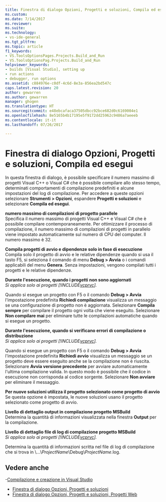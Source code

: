 ```yaml
---
title: Finestra di dialogo Opzioni, Progetti e soluzioni, Compila ed esegui | Microsoft Docs
ms.custom: 
ms.date: 7/14/2017
ms.reviewer: 
ms.suite: 
ms.technology:
- vs-ide-general
ms.tgt_pltfrm: 
ms.topic: article
f1_keywords:
- VS.ToolsOptionsPages.Projects.Build_and_Run
- VS.ToolsOptionsPag.Projects.Build_and_Run
helpviewer_keywords:
- builds [Visual Studio], setting up
- run actions
- debugger, run options
ms.assetid: c884976e-c0df-4c6d-8e3a-856ea2bd547c
caps.latest.revision: 20
author: gewarren
ms.author: gewarren
manager: ghogen
ms.translationtype: HT
ms.sourcegitcommit: e48ebcafaca37505dbcc92bce682d0c6169004e1
ms.openlocfilehash: 8e5165b4b17195e5f9172dd25962c9486a7aeeeb
ms.contentlocale: it-it
ms.lasthandoff: 07/26/2017

---
```


# <a name="options-dialog-box--projects-and-solutions-build-and-run"></a>Finestra di dialogo Opzioni, Progetti e soluzioni, Compila ed esegui

In questa finestra di dialogo, è possibile specificare il numero massimo di progetti Visual C++ o Visual C# che è possibile compilare allo stesso tempo, determinati comportamenti di compilazione predefiniti e alcune impostazioni del log di compilazione. Per accedere a queste opzioni selezionare **Strumenti > Opzioni**, espandere **Progetti e soluzioni** e selezionare **Compila ed esegui**.
  
**numero massimo di compilazioni di progetto parallele**  
Specifica il numero massimo di progetti Visual C++ e Visual C# che è possibile compilare contemporaneamente. Per ottimizzare il processo di compilazione, il numero massimo di compilazioni di progetti in parallelo viene impostato automaticamente sul numero di CPU del computer. Il numero massimo è 32.  

**Compila progetti di avvio e dipendenze solo in fase di esecuzione**  
Compila solo il progetto di avvio e le relative dipendenze quando si usa il tasto F5, si seleziona il comando di menu **Debug > Avvia** o i comandi applicabili del menu **Genera**. Senza impostazioni, vengono compilati tutti i progetti e le relative dipendenze. 

**Durante l'esecuzione, quando i progetti non sono aggiornati**  
*Si applica solo ai progetti [!INCLUDE[vcprvc](../../code-quality/includes/vcprvc_md.md)].*

Quando si esegue un progetto con F5 o il comando **Debug > Avvia** l'impostazione predefinita **Richiedi compilazione** visualizza un messaggio se una configurazione di progetto non è aggiornata. Selezionare **Compila sempre** per compilare il progetto ogni volta che viene eseguito. Selezionare **Non compilare mai** per eliminare tutte le compilazioni automatiche quando si esegue un progetto.

**Durante l'esecuzione, quando si verificano errori di compilazione o distribuzione**  
*Si applica solo ai progetti [!INCLUDE[vcprvc](../../code-quality/includes/vcprvc_md.md)].*

Quando si esegue un progetto con F5 o il comando **Debug > Avvia** l'impostazione predefinita **Richiedi avvio** visualizza un messaggio se un progetto deve essere eseguito anche se la compilazione non è riuscita. Selezionare **Avvia versione precedente** per avviare automaticamente l'ultima compilazione valida. In questo modo è possibile che il codice in esecuzione non corrisponda al codice sorgente. Selezionare **Non avviare** per eliminare il messaggio.

**Per nuove soluzioni utilizza il progetto selezionato come progetto di avvio**  
Se questa opzione è impostata, le nuove soluzioni usano il progetto selezionato come progetto di avvio.  

**Livello di dettaglio output in compilazione progetto MSBuild**  
Determina la quantità di informazioni visualizzata nella finestra **Output** per la compilazione.  

**Livello di dettaglio file di log di compilazione progetto MSBuild**  
*Si applica solo ai progetti [!INCLUDE[vcprvc](../../code-quality/includes/vcprvc_md.md)].*

Determina la quantità di informazioni scritta nel file di log di compilazione che si trova in \\...\\*ProjectName*\Debug\\*ProjectName*.log.  

## <a name="see-also"></a>Vedere anche  
-[Compilazione e creazione in Visual Studio](../../ide/compiling-and-building-in-visual-studio.md)
- [Finestra di dialogo Opzioni, Progetti e soluzioni](projects-and-solutions-options-dialog-box.md)
- [Finestra di dialogo Opzioni, Progetti e soluzioni, Progetti Web](options-dialog-box-projects-and-solutions-web-projects.md)
